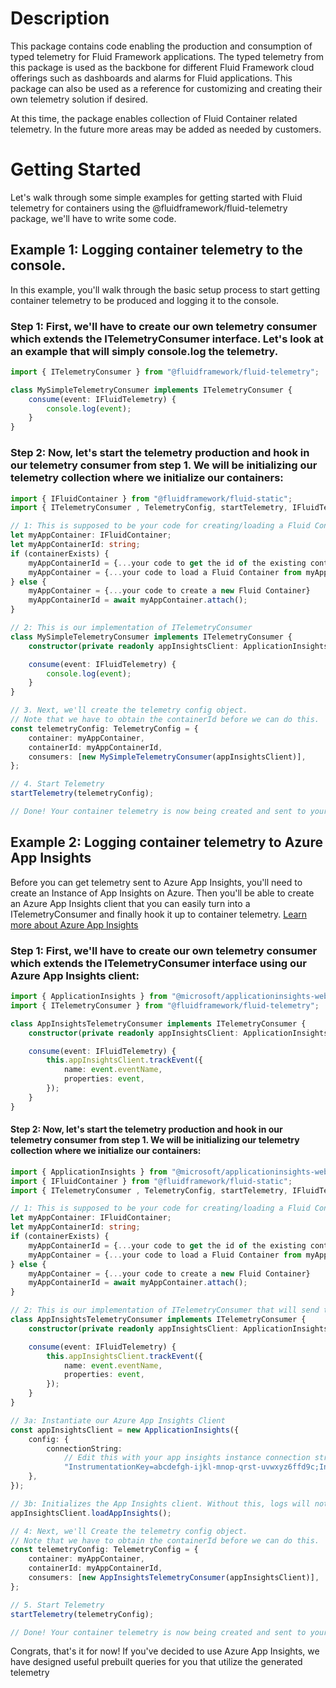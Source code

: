 # Description

This package contains code enabling the production and consumption of typed telemetry for Fluid Framework applications. The typed telemetry from this package is used as the backbone for different Fluid Framework cloud offerings such as dashboards and alarms for Fluid applications. This package can also be used as a reference for customizing and creating their own telemetry solution if desired.

At this time, the package enables collection of Fluid Container related telemetry. In the future more areas may be added as needed by customers.

# Getting Started

Let's walk through some simple examples for getting started with Fluid telemetry for containers using the @fluidframework/fluid-telemetry package, we'll have to write some code.

## Example 1: Logging container telemetry to the console.

In this example, you'll walk through the basic setup process to start getting container telemetry to be produced and logging it to the console.

### Step 1: First, we'll have to create our own telemetry consumer which extends the ITelemetryConsumer interface. Let's look at an example that will simply console.log the telemetry.

```ts
import { ITelemetryConsumer } from "@fluidframework/fluid-telemetry";

class MySimpleTelemetryConsumer implements ITelemetryConsumer {
	consume(event: IFluidTelemetry) {
		console.log(event);
	}
}
```

### Step 2: Now, let's start the telemetry production and hook in our telemetry consumer from step 1. We will be initializing our telemetry collection where we initialize our containers:

```ts
import { IFluidContainer } from "@fluidframework/fluid-static";
import { ITelemetryConsumer , TelemetryConfig, startTelemetry, IFluidTelemetry } from "@fluidframework/external-telemetry"

// 1: This is supposed to be your code for creating/loading a Fluid Container
let myAppContainer: IFluidContainer;
let myAppContainerId: string;
if (containerExists) {
    myAppContainerId = {...your code to get the id of the existing container}
    myAppContainer = {...your code to load a Fluid Container from myAppContainerId}
} else {
    myAppContainer = {...your code to create a new Fluid Container}
    myAppContainerId = await myAppContainer.attach();
}

// 2: This is our implementation of ITelemetryConsumer
class MySimpleTelemetryConsumer implements ITelemetryConsumer {
    constructor(private readonly appInsightsClient: ApplicationInsights) {}

    consume(event: IFluidTelemetry) {
        console.log(event);
    }
}

// 3. Next, we'll create the telemetry config object.
// Note that we have to obtain the containerId before we can do this.
const telemetryConfig: TelemetryConfig = {
    container: myAppContainer,
    containerId: myAppContainerId,
    consumers: [new MySimpleTelemetryConsumer(appInsightsClient)],
};

// 4. Start Telemetry
startTelemetry(telemetryConfig);

// Done! Your container telemetry is now being created and sent to your Telemetry Consumer
```

## Example 2: Logging container telemetry to Azure App Insights

Before you can get telemetry sent to Azure App Insights, you'll need to create an Instance of App Insights on Azure. Then you'll be able to create an Azure App Insights client that you can easily turn into a ITelemetryConsumer and finally hook it up to container telemetry. [Learn more about Azure App Insights](https://learn.microsoft.com/en-us/azure/azure-monitor/app/app-insights-overview)

### Step 1: First, we'll have to create our own telemetry consumer which extends the ITelemetryConsumer interface using our Azure App Insights client:

```ts
import { ApplicationInsights } from "@microsoft/applicationinsights-web";
import { ITelemetryConsumer } from "@fluidframework/fluid-telemetry";

class AppInsightsTelemetryConsumer implements ITelemetryConsumer {
	constructor(private readonly appInsightsClient: ApplicationInsights) {}

	consume(event: IFluidTelemetry) {
		this.appInsightsClient.trackEvent({
			name: event.eventName,
			properties: event,
		});
	}
}
```

#### Step 2: Now, let's start the telemetry production and hook in our telemetry consumer from step 1. We will be initializing our telemetry collection where we initialize our containers:

```ts
import { ApplicationInsights } from "@microsoft/applicationinsights-web";
import { IFluidContainer } from "@fluidframework/fluid-static";
import { ITelemetryConsumer , TelemetryConfig, startTelemetry, IFluidTelemetry } from "@fluidframework/external-telemetry"

// 1: This is supposed to be your code for creating/loading a Fluid Container
let myAppContainer: IFluidContainer;
let myAppContainerId: string;
if (containerExists) {
    myAppContainerId = {...your code to get the id of the existing container}
    myAppContainer = {...your code to load a Fluid Container from myAppContainerId}
} else {
    myAppContainer = {...your code to create a new Fluid Container}
    myAppContainerId = await myAppContainer.attach();
}

// 2: This is our implementation of ITelemetryConsumer that will send telemetry to Azure App Insights
class AppInsightsTelemetryConsumer implements ITelemetryConsumer {
    constructor(private readonly appInsightsClient: ApplicationInsights) {}

    consume(event: IFluidTelemetry) {
        this.appInsightsClient.trackEvent({
            name: event.eventName,
            properties: event,
        });
    }
}

// 3a: Instantiate our Azure App Insights Client
const appInsightsClient = new ApplicationInsights({
    config: {
        connectionString:
            // Edit this with your app insights instance connection string (this is an example string)
            "InstrumentationKey=abcdefgh-ijkl-mnop-qrst-uvwxyz6ffd9c;IngestionEndpoint=https://westus2-2.in.applicationinsights.azure.com/;LiveEndpoint=https://westus2.livediagnostics.monitor.azure.com/",
    },
});

// 3b: Initializes the App Insights client. Without this, logs will not be sent to Azure.
appInsightsClient.loadAppInsights();

// 4: Next, we'll Create the telemetry config object.
// Note that we have to obtain the containerId before we can do this.
const telemetryConfig: TelemetryConfig = {
    container: myAppContainer,
    containerId: myAppContainerId,
    consumers: [new AppInsightsTelemetryConsumer(appInsightsClient)],
};

// 5. Start Telemetry
startTelemetry(telemetryConfig);

// Done! Your container telemetry is now being created and sent to your Telemetry Consumer which will forward it to Azure App Insights.
```

Congrats, that's it for now! If you've decided to use Azure App Insights, we have designed useful prebuilt queries for you that utilize the generated telemetry
